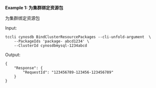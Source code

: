 **Example 1: 为集群绑定资源包**

为集群绑定资源包

Input: 

```
tccli cynosdb BindClusterResourcePackages --cli-unfold-argument  \
    --PackageIds 'package- abcd1234' \
    --ClusterId cynosdbmysql-1234abcd
```

Output: 
```
{
    "Response": {
        "RequestId": "123456789-123456-123456789"
    }
}
```

